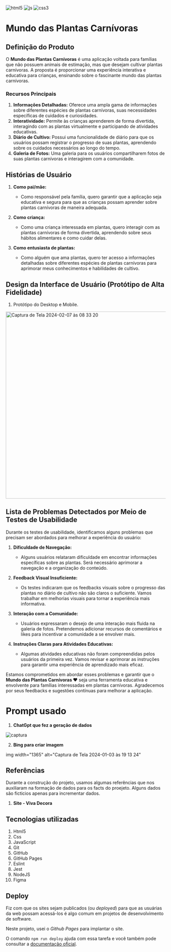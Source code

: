 ![html5](https://img.shields.io/badge/HTML5-E34F26?style=for-the-badge&logo=html5&logoColor=white)
![js](https://img.shields.io/badge/JavaScript-323330?style=for-the-badge&logo=javascript&logoColor=F7DF1E)
![css3](https://img.shields.io/badge/CSS3-1572B6?style=for-the-badge&logo=css3&logoColor=white)

# Mundo das Plantas Carnívoras

## Definição do Produto

O **Mundo das Plantas Carnívoras** é uma aplicação voltada para famílias que não possuem animais de estimação, mas que desejam cultivar plantas carnívoras. A proposta é proporcionar uma experiência interativa e educativa para crianças, ensinando sobre o fascinante mundo das plantas carnívoras.

### Recursos Principais

1. **Informações Detalhadas:** Oferece uma ampla gama de informações sobre diferentes espécies de plantas carnívoras, suas necessidades específicas de cuidados e curiosidades.
2. **Interatividade:** Permite às crianças aprenderem de forma divertida, interagindo com as plantas virtualmente e participando de atividades educativas.
3. **Diário de Cultivo:** Possui uma funcionalidade de diário para que os usuários possam registrar o progresso de suas plantas, aprendendo sobre os cuidados necessários ao longo do tempo.
4. **Galeria de Fotos:** Uma galeria para os usuários compartilharem fotos de suas plantas carnívoras e interagirem com a comunidade.

## Histórias de Usuário

1. **Como pai/mãe:**
   - Como responsável pela família, quero garantir que a aplicação seja educativa e segura para que as crianças possam aprender sobre plantas carnívoras de maneira adequada.

2. **Como criança:**
   - Como uma criança interessada em plantas, quero interagir com as plantas carnívoras de forma divertida, aprendendo sobre seus hábitos alimentares e como cuidar delas.

3. **Como entusiasta de plantas:**
   - Como alguém que ama plantas, quero ter acesso a informações detalhadas sobre diferentes espécies de plantas carnívoras para aprimorar meus conhecimentos e habilidades de cultivo.

## Design da Interface de Usuário (Protótipo de Alta Fidelidade)

1. Protótipo do Desktop e Mobile.

<img width="590" alt="Captura de Tela 2024-02-07 às 08 33 20" src="https://github.com/ThayBorges/SAP012-dataverse/assets/107226201/8543ac8f-fe11-4a23-87b5-b21ced6c2ef9">


## Lista de Problemas Detectados por Meio de Testes de Usabilidade

Durante os testes de usabilidade, identificamos alguns problemas que precisam ser abordados para melhorar a experiência do usuário:

1. **Dificuldade de Navegação:**
   - Alguns usuários relataram dificuldade em encontrar informações específicas sobre as plantas. Será necessário aprimorar a navegação e a organização do conteúdo.

2. **Feedback Visual Insuficiente:**
   - Os testes indicaram que os feedbacks visuais sobre o progresso das plantas no diário de cultivo não são claros o suficiente. Vamos trabalhar em melhorias visuais para tornar a experiência mais informativa.

3. **Interação com a Comunidade:**
   - Usuários expressaram o desejo de uma interação mais fluida na galeria de fotos. Pretendemos adicionar recursos de comentários e likes para incentivar a comunidade a se envolver mais.

4. **Instruções Claras para Atividades Educativas:**
   - Algumas atividades educativas não foram compreendidas pelos usuários da primeira vez. Vamos revisar e aprimorar as instruções para garantir uma experiência de aprendizado mais eficaz.

Estamos comprometidos em abordar esses problemas e garantir que o **Mundo das Plantas Carnívoras ♥** seja uma ferramenta educativa e envolvente para famílias interessadas em plantas carnívoras. Agradecemos por seus feedbacks e sugestões contínuas para melhorar a aplicação.

# Prompt usado

1. **ChatGpt que fez a geração de dados**
<img alt="captura" src="Captura de Tela 2024-01-22 às 14.07.15.png">

2. **Bing para criar imagem**

img width="1365" alt="Captura de Tela 2024-01-03 às 19 13 24"

## Referências

Durante a construção do projeto, usamos algumas referências que nos auxiliaram na formação de dados para os facts do proejeto. Alguns dados são ficticios apenas para incrementar dados.

1. **Site - Viva Decora**

    <a href="https://www.vivadecora.com.br/revista/plantas-carnivoras"></a>

## Tecnologias utilizadas

1. Html5
2. Css
3. JavaScript
4. Git
5. GitHub
6. GitHub Pages
7. Eslint
8. Jest
9. NodeJS
10. Figma

##  Deploy

Fiz com que os sites sejam publicados (ou _deployed_) para que as usuárias da
web possam acessá-los é algo comum em projetos de desenvolvimento de software.

Neste projeto, usei o _Github Pages_ para implantar o site.

O comando `npm run deploy` ajuda com essa tarefa e você também pode
consultar a [documentação oficial](https://docs.github.com/pt/pages).
